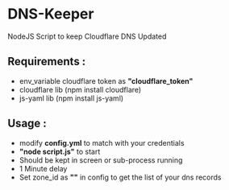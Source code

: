 # DNS-Keeper
NodeJS Script to keep Cloudflare DNS Updated

## Requirements :
 - env_variable cloudflare token as **"cloudflare_token"**
 - cloudflare lib (npm install cloudflare)
 - js-yaml lib (npm install js-yaml)

## Usage :
 - modify **config.yml** to match with your credentials
 - **"node script.js"** to start
 - Should be kept in screen or sub-process running
 - 1 Minute delay
 - Set zone_id as **""** in config to get the list of your dns records
